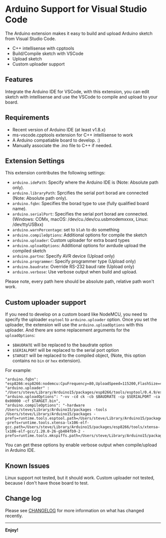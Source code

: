 # Arduino Support for Visual Studio Code

The Arduino extension makes it easy to build and upload Arduino sketch from Visual Studio Code.

* C++ intellisense with cpptools
* Build/Compile sketch with VSCode
* Upload sketch
* Custom uploader support

## Features

Integrate the Arduino IDE for VSCode, with this extension, you can edit sketch with intellisense and use the VSCode to compile and upload to your board.

## Requirements

* Recent version of Arduino IDE (at least v1.8.x)
* ms-vscode.cpptools extension for C++ intellisense to work
* A Arduino compatiable board to develop. :)
* Manually associate the .ino file to C++ if needed.

## Extension Settings

This extension contributes the following settings:

* `arduino.idePath`: Specify where the Arduino IDE is (Note: Absolute path only).
* `arduino.libraryPath`: Sprcifies the serial port borad are connected (Note: Absolute path only).
* `arduino.fqbn`: Specifies the borad type to use (fully qualified board name).
* `arduino.serialPort`: Specifies the serial port borad are connected. (Windows: COMx, macOS: /dev/cu./dev/cu.usbmodemxxxx, Linux: /dev/ttyUSBxx)
* `arduino.warnPercentage`: set to `blah` to do something
* `arduino.compileOptions`: Additional options for compile the sketch
* `arduino.uploader`: Custom uploader for extra board types
* `arduino.uploadOptions`: Additional options for avrdude upload the compiled sketch
* `arduino.partno`: Specify AVR device (Upload only)
* `arduino.programmer`: Specify programmer type (Upload only)
* `arduino.baudrate`: Override RS-232 baud rate (Upload only)
* `arduino.verbose`: Use verbose output when build and upload.

Please note, every path here should be absolute path, relative path won't work.

## Custom uploader support

If you need to develop on a custom board like NodeMCU, you need to specify the uploader `esptool` to `arduino.uploader` option.
Once you set the uploader, the extension will use the `arduino.uploadOptions` with this uploader. And there are some replacement arguments for the `uploadOptions`:

- `$BAUDRATE` will be replaced to the baudrate option
- `$SERIALPORT` will be replaced to the serial port option
- `$TARGET` will be replaced to the compiled object, (Note, this option contains no `bin` or `hex` extension).

For example:

```
"arduino.fqbn": "esp8266:esp8266:nodemcu:CpuFrequency=80,UploadSpeed=115200,FlashSize=4M3M",
"arduino.uploader" : "/Users/steve/Library/Arduino15/packages/esp8266/tools/esptool/0.4.9/esptool",
"arduino.uploadOptions": "-vv -cd ck -cb $BAUDRATE -cp $SERIALPORT -ca 0x00000 -cf $TARGET.bin",
"arduino.compileOptions": "-hardware /Users/steve/Library/Arduino15/packages -tools /Users/steve/Library/Arduino15/packages -prefs=runtime.tools.esptool.path=/Users/steve/Library/Arduino15/packages/esp8266/tools/esptool/0.4.9 -prefs=runtime.tools.xtensa-lx106-elf-gcc.path=/Users/steve/Library/Arduino15/packages/esp8266/tools/xtensa-lx106-elf-gcc/1.20.0-26-gb404fb9-2 -prefs=runtime.tools.mkspiffs.path=/Users/steve/Library/Arduino15/packages/esp8266/tools/mkspiffs/0.1.2"
```

You can get these options by enable verbose output when compile/upload in Arduino IDE.

## Known Issues

Linux support not tested, but it should work.
Custom uploader not tested, because I don't have those board to test.

## Change log

Please see [CHANGELOG](CHANGELOG.md) for more information on what has changed recently.

-----------------------------------------------------------------------------------------------------------

**Enjoy!**